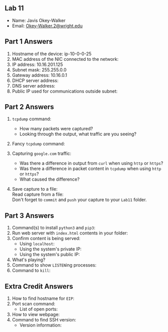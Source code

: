 ## Lab 11

- Name: Javis Okey-Walker
- Email: Okey-Walker.2@wright.edu

## Part 1 Answers

1. Hostname of the device: ip-10-0-0-25
2. MAC address of the NIC connected to the network: 
3. IP address:  10.16.201.125
4. Subnet mask: 255.255.0.0
5. Gateway address: 10.16.0.1
6. DHCP server address: 
7. DNS server address:
8. Public IP used for communications outside subnet: 

## Part 2 Answers

1. `tcpdump` command:

   - How many packets were captured?
   - Looking through the output, what traffic are you seeing?

2. Fancy `tcpdump` command:

3. Capturing `google.com` traffic:
   - Was there a difference in output from `curl` when using `http` or `https`?
   - Was there a difference in packet content in `tcpdump` when using `http` or `https`?
   - What caused the difference?
4. Save capture to a file:  
   Read capture from a file:  
   Don't forget to `commit` and `push` your capture to your `Lab11` folder.

## Part 3 Answers

1. Command(s) to install `python3` and `pip3`:
2. Run web server with `index.html` contents in your folder:
3. Confirm content is being served:
   - Using `localhost`:
   - Using the system's private IP:
   - Using the system's public IP:
4. What's playing?
5. Command to show `LISTEN`ing processes:
6. Command to `kill`:

## Extra Credit Answers

1. How to find hostname for `EIP`:
2. Port scan command:
   - List of open ports:
3. How to view webpage:
4. Command to find SSH version:
   - Version information:
